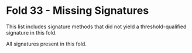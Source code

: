 # Fold 33 - Missing Signatures

This list includes signature methods that did not yield a threshold-qualified signature in this fold.

All signatures present in this fold.
